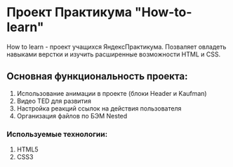 # Проект Практикума "How-to-learn"
How to learn - проект учащихся ЯндексПрактикума. Позваляет овладеть навыками верстки и изучить расширенные возможности HTML и CSS.
## Основная функциональность проекта:
1. Использование анимации в проекте (блоки Header и Kaufman)
2. Видео TED для развития
3. Настройка реакций ссылок на действия пользователя
4. Организация файлов по БЭМ Nested
### Используемые технологии:
1. HTML5
2. CSS3
